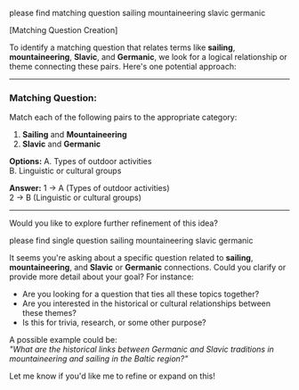please find matching question sailing mountaineering slavic germanic

[Matching Question Creation]

To identify a matching question that relates terms like **sailing**, **mountaineering**, **Slavic**, and **Germanic**, we look for a logical relationship or theme connecting these pairs. Here's one potential approach:

---

### Matching Question:
Match each of the following pairs to the appropriate category:
1. **Sailing** and **Mountaineering**  
2. **Slavic** and **Germanic**

**Options:**
A. Types of outdoor activities  
B. Linguistic or cultural groups

**Answer:**
1 → A (Types of outdoor activities)  
2 → B (Linguistic or cultural groups)

---

Would you like to explore further refinement of this idea?


please find single question sailing mountaineering slavic germanic

It seems you're asking about a specific question related to **sailing**, **mountaineering**, and **Slavic** or **Germanic** connections. Could you clarify or provide more detail about your goal? For instance: 

- Are you looking for a question that ties all these topics together?  
- Are you interested in the historical or cultural relationships between these themes?  
- Is this for trivia, research, or some other purpose?  

A possible example could be:  
*"What are the historical links between Germanic and Slavic traditions in mountaineering and sailing in the Baltic region?"*  

Let me know if you'd like me to refine or expand on this!
